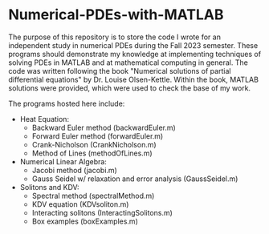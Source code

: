 # Numerical-PDEs-with-MATLAB

The purpose of this repository is to store the code I wrote for an independent study in numerical PDEs during the Fall 2023 semester. These programs should demonstrate my knowledge at implementing techniques of solving PDEs in MATLAB and at mathematical computing in general. The code was written following the book "Numerical solutions of partial differential equations" by Dr. Louise Olsen-Kettle. Within the book, MATLAB solutions were provided, which were used to check the base of my work.

The programs hosted here include:

* Heat Equation:
    * Backward Euler method (backwardEuler.m)
    * Forward Euler method (forwardEuler.m)
    * Crank-Nicholson (CrankNicholson.m)
    * Method of Lines (methodOfLines.m)
* Numerical Linear Algebra:
    * Jacobi method (jacobi.m)
    * Gauss Seidel w/ relaxation and error analysis (GaussSeidel.m)
* Solitons and KDV:
    * Spectral method (spectralMethod.m)
    * KDV equation (KDVsoliton.m)
    * Interacting solitons (InteractingSolitons.m)
    * Box examples (boxExamples.m)   
